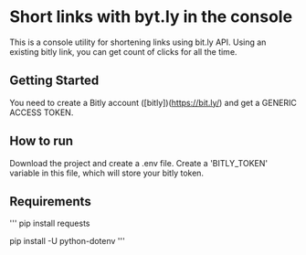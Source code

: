 # Short links with byt.ly in the console

This is a console utility for shortening links using bit.ly API. Using an existing bitly link, you can get count of clicks for all the time.

## Getting Started

You need to create a Bitly account ([bitly])(https://bit.ly/) and get a GENERIC ACCESS TOKEN.

## How to run

Download the project and create a .env file. Create a 'BITLY_TOKEN' variable in this file, which will store your bitly token.

## Requirements  
'''
pip install requests

pip install -U python-dotenv
'''